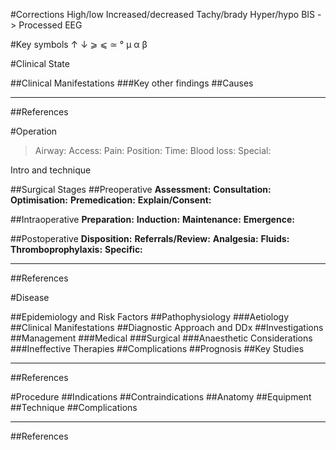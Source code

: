 #Corrections
High/low
Increased/decreased
Tachy/brady
Hyper/hypo
BIS -> Processed EEG

#Key symbols
↑
↓
⩾
⩽
≃
°
μ
α
β

#Clinical State

##Clinical Manifestations
###Key other findings
##Causes


---

##References


#Operation

>Airway: 
>Access: 
>Pain: 
>Position:
>Time: 
>Blood loss:
>Special:

Intro and technique

##Surgical Stages
##Preoperative
**Assessment:**
**Consultation:**
**Optimisation:**
**Premedication:**
**Explain/Consent:**

##Intraoperative
**Preparation:**
**Induction:**
**Maintenance:**
**Emergence:**

##Postoperative
**Disposition:**
**Referrals/Review:**
**Analgesia:**
**Fluids:**
**Thromboprophylaxis:**
**Specific:**

---
##References



#Disease

##Epidemiology and Risk Factors
##Pathophysiology
###Aetiology
##Clinical Manifestations
##Diagnostic Approach and DDx
##Investigations
##Management
###Medical
###Surgical
###Anaesthetic Considerations
###Ineffective Therapies
##Complications
##Prognosis
##Key Studies

---
##References



#Procedure
##Indications
##Contraindications
##Anatomy
##Equipment
##Technique
##Complications

---
##References